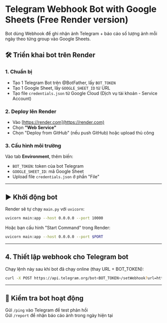 
# Telegram Webhook Bot with Google Sheets (Free Render version)

Bot dùng Webhook để ghi nhận ảnh Telegram + báo cáo số lượng ảnh mỗi ngày theo từng group vào Google Sheets.

## 🛠 Triển khai bot trên Render

### 1. Chuẩn bị
- Tạo 1 Telegram Bot trên @BotFather, lấy `BOT_TOKEN`
- Tạo 1 Google Sheet, lấy `GOOGLE_SHEET_ID` từ URL
- Tạo file `credentials.json` từ Google Cloud (Dịch vụ tài khoản - Service Account)

### 2. Deploy lên Render
- Vào [https://render.com](https://render.com)
- Chọn **"Web Service"**
- Chọn "Deploy from GitHub" (nếu push GitHub) hoặc upload thủ công

### 3. Cấu hình môi trường
Vào tab **Environment**, thêm biến:

- `BOT_TOKEN`: token của bot Telegram
- `GOOGLE_SHEET_ID`: mã Google Sheet
- Upload file `credentials.json` ở phần "File"

---

## ▶️ Khởi động bot
Render sẽ tự chạy `main.py` với `uvicorn`:
```bash
uvicorn main:app --host 0.0.0.0 --port 10000
```

Hoặc bạn cấu hình "Start Command" trong Render:
```bash
uvicorn main:app --host 0.0.0.0 --port $PORT
```

---

## 4. Thiết lập webhook cho Telegram bot

Chạy lệnh này sau khi bot đã chạy online (thay URL + BOT_TOKEN):

```bash
curl -X POST https://api.telegram.org/bot<BOT_TOKEN>/setWebhook?url=https://<render-app-url>/webhook/<BOT_TOKEN>
```

---

## 🧪 Kiểm tra bot hoạt động
Gửi `/ping` vào Telegram để test phản hồi  
Gửi `/report` để nhận báo cáo ảnh trong ngày hiện tại

